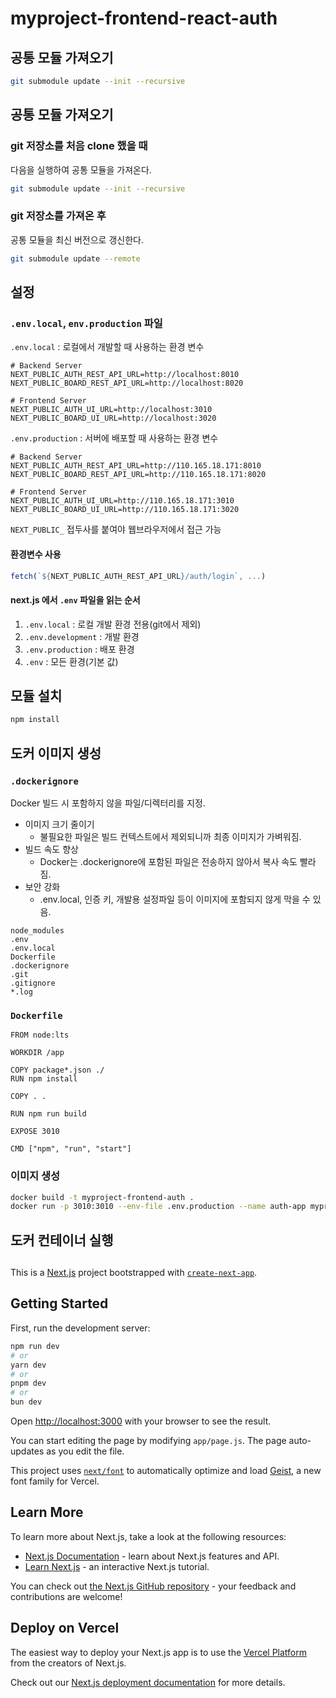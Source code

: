 # myproject-frontend-react-auth

## 공통 모듈 가져오기

```bash
git submodule update --init --recursive
```

## 공통 모듈 가져오기

### git 저장소를 처음 clone 했을 때

다음을 실행하여 공통 모듈을 가져온다.

```bash
git submodule update --init --recursive
```

### git 저장소를 가져온 후

공통 모듈을 최신 버전으로 갱신한다.

```bash
git submodule update --remote
```

## 설정

### `.env.local`, `env.production` 파일

`.env.local` : 로컬에서 개발할 때 사용하는 환경 변수

```properties
# Backend Server
NEXT_PUBLIC_AUTH_REST_API_URL=http://localhost:8010
NEXT_PUBLIC_BOARD_REST_API_URL=http://localhost:8020

# Frontend Server
NEXT_PUBLIC_AUTH_UI_URL=http://localhost:3010
NEXT_PUBLIC_BOARD_UI_URL=http://localhost:3020
```

`.env.production` : 서버에 배포할 때 사용하는 환경 변수

```properties
# Backend Server
NEXT_PUBLIC_AUTH_REST_API_URL=http://110.165.18.171:8010
NEXT_PUBLIC_BOARD_REST_API_URL=http://110.165.18.171:8020

# Frontend Server
NEXT_PUBLIC_AUTH_UI_URL=http://110.165.18.171:3010
NEXT_PUBLIC_BOARD_UI_URL=http://110.165.18.171:3020
```

`NEXT_PUBLIC_` 접두사를 붙여야 웹브라우저에서 접근 가능

#### 환경변수 사용

```js
fetch(`${NEXT_PUBLIC_AUTH_REST_API_URL}/auth/login`, ...)
```

#### next.js 에서 `.env` 파일을 읽는 순서

1. `.env.local` : 로컬 개발 환경 전용(git에서 제외)
2. `.env.development` : 개발 환경
3. `.env.production` : 배포 환경
4. `.env` : 모든 환경(기본 값)

## 모듈 설치

```bash
npm install
```

## 도커 이미지 생성

### `.dockerignore`

Docker 빌드 시 포함하지 않을 파일/디렉터리를 지정.

- 이미지 크기 줄이기
  - 불필요한 파일은 빌드 컨텍스트에서 제외되니까 최종 이미지가 가벼워짐.
- 빌드 속도 향상
  - Docker는 .dockerignore에 포함된 파일은 전송하지 않아서 복사 속도 빨라짐.
- 보안 강화
  - .env.local, 인증 키, 개발용 설정파일 등이 이미지에 포함되지 않게 막을 수 있음.

```
node_modules
.env
.env.local
Dockerfile
.dockerignore
.git
.gitignore
*.log
```

### `Dockerfile`

```
FROM node:lts

WORKDIR /app

COPY package*.json ./
RUN npm install

COPY . .

RUN npm run build

EXPOSE 3010

CMD ["npm", "run", "start"]
```

### 이미지 생성

```bash
docker build -t myproject-frontend-auth .
docker run -p 3010:3010 --env-file .env.production --name auth-app myproject-frontend-auth
```

## 도커 컨테이너 실행

##

This is a [Next.js](https://nextjs.org) project bootstrapped with [`create-next-app`](https://github.com/vercel/next.js/tree/canary/packages/create-next-app).

## Getting Started

First, run the development server:

```bash
npm run dev
# or
yarn dev
# or
pnpm dev
# or
bun dev
```

Open [http://localhost:3000](http://localhost:3000) with your browser to see the result.

You can start editing the page by modifying `app/page.js`. The page auto-updates as you edit the file.

This project uses [`next/font`](https://nextjs.org/docs/app/building-your-application/optimizing/fonts) to automatically optimize and load [Geist](https://vercel.com/font), a new font family for Vercel.

## Learn More

To learn more about Next.js, take a look at the following resources:

- [Next.js Documentation](https://nextjs.org/docs) - learn about Next.js features and API.
- [Learn Next.js](https://nextjs.org/learn) - an interactive Next.js tutorial.

You can check out [the Next.js GitHub repository](https://github.com/vercel/next.js) - your feedback and contributions are welcome!

## Deploy on Vercel

The easiest way to deploy your Next.js app is to use the [Vercel Platform](https://vercel.com/new?utm_medium=default-template&filter=next.js&utm_source=create-next-app&utm_campaign=create-next-app-readme) from the creators of Next.js.

Check out our [Next.js deployment documentation](https://nextjs.org/docs/app/building-your-application/deploying) for more details.
